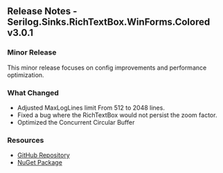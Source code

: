 ## Release Notes - Serilog.Sinks.RichTextBox.WinForms.Colored v3.0.1

### Minor Release

This minor release focuses on config improvements and performance optimization.

### What Changed

- Adjusted MaxLogLines limit From 512 to 2048 lines.
- Fixed a bug where the RichTextBox would not persist the zoom factor.
- Optimized the Concurrent Circular Buffer

### Resources

- [GitHub Repository](https://github.com/vonhoff/Serilog.Sinks.RichTextBox.WinForms.Colored)
- [NuGet Package](https://www.nuget.org/packages/Serilog.Sinks.RichTextBox.WinForms.Colored)